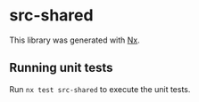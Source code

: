 # src-shared

This library was generated with [Nx](https://nx.dev).

## Running unit tests

Run `nx test src-shared` to execute the unit tests.
